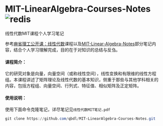 # MIT-LinearAlgebra-Courses-Notes ![redis](https://img.shields.io/badge/qbdl-MIT%20LinearAlgebra%20Courses%20Notes-green?logo=Github)
线性代数MIT课程个人学习笔记

参考[麻省理工公开课：线性代数](https://open.163.com/newview/movie/courseintro?newurl=%2Fspecial%2Fopencourse%2Fdaishu.html)课程以及[MIT-Linear-Algebra-Notes](https://github.com/MLNLP-World/MIT-Linear-Algebra-Notes)部分笔记内容，结合个人学习理解完成，目的在于对知识的总结与反刍。



#### 课程简介：

​     它的研究对象是向量，向量空间（或称线性空间），线性变换和有限维的线性方程组。本课程讲述了矩阵理论及线性代数的基本知识，侧重于那些与其他学科相关的内容，包括方程组、向量空间、行列式、特征值、相似矩阵及正定矩阵。



#### 使用说明：

使用下面命令克隆笔记，详尽笔记见`线性代数MIT笔记.pdf`

```powershell
git clone https://github.com/qbdl/MIT-LinearAlgebra-Courses-Notes.git
```
